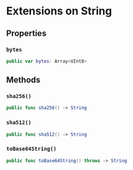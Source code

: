 # Extensions on String

## Properties

### `bytes`

``` swift
public var bytes: Array<UInt8> 
```

## Methods

### `sha256()`

``` swift
public func sha256() -> String 
```

### `sha512()`

``` swift
public func sha512() -> String 
```

### `toBase64String()`

``` swift
public func toBase64String() throws -> String 
```
